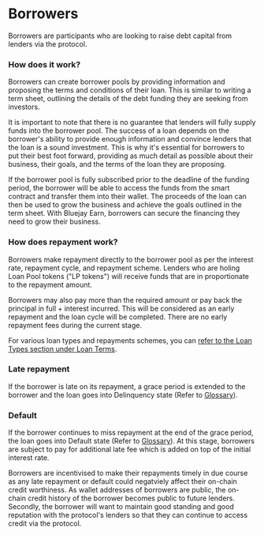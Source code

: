 # Borrowers

Borrowers are participants who are looking to raise debt capital from lenders via the protocol.

### How does it work?

Borrowers can create borrower pools by providing information and proposing the terms and conditions of their loan. This is similar to writing a term sheet, outlining the details of the debt funding they are seeking from investors.

It is important to note that there is no guarantee that lenders will fully supply funds into the borrower pool. The success of a loan depends on the borrower's ability to provide enough information and convince lenders that the loan is a sound investment. This is why it's essential for borrowers to put their best foot forward, providing as much detail as possible about their business, their goals, and the terms of the loan they are proposing.

If the borrower pool is fully subscribed prior to the deadline of the funding period, the borrower will be able to access the funds from the smart contract and transfer them into their wallet. The proceeds of the loan can then be used to grow the business and achieve the goals outlined in the term sheet. With Bluejay Earn, borrowers can secure the financing they need to grow their business.

### How does repayment work?

Borrowers make repayment directly to the borrower pool as per the interest rate, repayment cycle, and repayment scheme. Lenders who are holing Loan Pool tokens ("LP tokens") will receive funds that are in proportionate to the repayment amount.

Borrowers may also pay more than the required amount or pay back the principal in full + interest incurred. This will be considered as an early repayment and the loan cycle will be completed. There are no early repayment fees during the current stage.

For various loan types and repayments schemes, you can [refer to the Loan Types section under Loan Terms](loan-terms.md).

### Late repayment

If the borrower is late on its repayment, a grace period is extended to the borrower and the loan goes into Delinquency state (Refer to [Glossary](../technical-resources-earn/glossary.md)).

### Default

If the borrower continues to miss repayment at the end of the grace period, the loan goes into Default state (Refer to [Glossary](../technical-resources-earn/glossary.md)). At this stage, borrowers are subject to pay for additional late fee which is added on top of the initial interest rate.

Borrowers are incentivised to make their repayments timely in due course as any late repayment or default could negatviely affect their on-chain credit worthiness. As wallet addresses of borrowers are public, the on-chain credit history of the borrower becomes public to future lenders. Secondly, the borrower will want to maintain good standing and good reputation with the protocol's lenders so that they can continue to access credit via the protocol.
